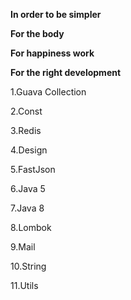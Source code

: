**In order to be simpler**

**For the body**

**For happiness work**

**For the right development**


1.Guava Collection

2.Const

3.Redis

4.Design

5.FastJson

6.Java 5

7.Java 8

8.Lombok

9.Mail

10.String

11.Utils


